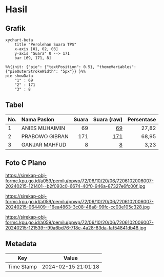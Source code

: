 # Hasil

## Grafik

```mermaid
xychart-beta
    title "Perolehan Suara TPS"
    x-axis [01, 02, 03]
    y-axis "Suara" 0 --> 171
    bar [69, 171, 8]
```

```mermaid
%%{init: {"pie": {"textPosition": 0.5}, "themeVariables": {"pieOuterStrokeWidth": "5px"}} }%%
pie showData
    "1" : 69
    "2" : 171
    "3" : 8
```

## Tabel

| No. | Nama Paslon    | Suara | Suara (raw) | Persentase |
|:--- |:-------------- | -----:| -----------:| ----------:|
| 1   | ANIES MUHAIMIN | 69    | [69][p-1]   | 27,82      |
| 2   | PRABOWO GIBRAN | 171   | [171][p-2]  | 68,95      |
| 3   | GANJAR MAHFUD  | 8     | [8][p-3]    | 3,23       |


[p-1]: https://github.com/gigit-pemilu/pemilu-2024-72-sulawesi-tengah/blob/main/pilpres/hitung-suara/sub/72-sulawesi-tengah/sub/06-morowali/sub/10-bahodopi/sub/2006-bahodopi/sub/007-tps/sub/paslon-1.txt
[p-2]: https://github.com/gigit-pemilu/pemilu-2024-72-sulawesi-tengah/blob/main/pilpres/hitung-suara/sub/72-sulawesi-tengah/sub/06-morowali/sub/10-bahodopi/sub/2006-bahodopi/sub/007-tps/sub/paslon-2.txt
[p-3]: https://github.com/gigit-pemilu/pemilu-2024-72-sulawesi-tengah/blob/main/pilpres/hitung-suara/sub/72-sulawesi-tengah/sub/06-morowali/sub/10-bahodopi/sub/2006-bahodopi/sub/007-tps/sub/paslon-3.txt

## Foto C Plano

https://sirekap-obj-formc.kpu.go.id/a059/pemilu/ppwp/72/06/10/20/06/7206102006007-20240215-121401--b2f093c0-6674-40f0-946a-87327e6fc00f.jpg

https://sirekap-obj-formc.kpu.go.id/a059/pemilu/ppwp/72/06/10/20/06/7206102006007-20240215-064409--16ea4863-3c08-48a8-99fc-cc03e105c328.jpg

https://sirekap-obj-formc.kpu.go.id/a059/pemilu/ppwp/72/06/10/20/06/7206102006007-20240215-121539--99a6bd76-718e-4a28-83da-faf54841db48.jpg


## Metadata

| Key        | Value               |
| ---------- | ------------------- |
| Time Stamp | 2024-02-15 21:01:18 |



